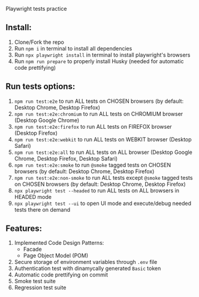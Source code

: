 Playwright tests practice

## Install:

1. Clone/Fork the repo
2. Run `npm i` in terminal to install all dependencies
3. Run `npx playwright install` in terminal to install playwright's browsers
4. Run `npm run prepare` to properly install Husky (needed for automatic code prettifying)

## Run tests options:

1. `npm run test:e2e` to run ALL tests on CHOSEN browsers (by default: Desktop Chrome, Desktop Firefox)
2. `npm run test:e2e:chromium` to run ALL tests on CHROMIUM browser (Desktop Google Chrome)
3. `npm run test:e2e:firefox` to run ALL tests on FIREFOX browser (Desktop Firefox)
4. `npm run test:e2e:webkit` to run ALL tests on WEBKIT browser (Desktop Safari)
5. `npm run test:e2e:all` to run ALL tests on ALL browser (Desktop Google Chrome, Desktop Firefox, Desktop Safari)
6. `npm run test:e2e:smoke` to run `@smoke` tagged tests on CHOSEN browsers (by default: Desktop Chrome, Desktop Firefox)
7. `npm run test:e2e:non-smoke` to run ALL tests except `@smoke` tagged tests on CHOSEN browsers (by default: Desktop Chrome, Desktop Firefox)
8. `npx playwright test --headed` to run ALL tests on ALL browsers in HEADED mode
9. `npx playwright test --ui` to open UI mode and execute/debug needed tests there on demand

## Features:

1. Implemented Code Design Patterns:
   - Facade
   - Page Object Model (POM)
2. Secure storage of environment variables through `.env` file
3. Authentication test with dinamycally generated `Basic` token
4. Automatic code prettifying on commit
5. Smoke test suite
6. Regression test suite
